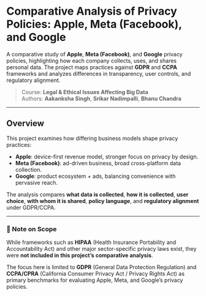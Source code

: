 # Comparative Analysis of Privacy Policies: Apple, Meta (Facebook), and Google

A comparative study of **Apple**, **Meta (Facebook)**, and **Google** privacy policies, highlighting how each company collects, uses, and shares personal data. The project maps practices against **GDPR** and **CCPA** frameworks and analyzes differences in transparency, user controls, and regulatory alignment.  

> Course: **Legal & Ethical Issues Affecting Big Data**  
> Authors: **Aakanksha Singh**, **Srikar Nadimpalli**, **Bhanu Chandra**

---

## Overview
This project examines how differing business models shape privacy practices:  
- **Apple**: device-first revenue model, stronger focus on privacy by design.  
- **Meta (Facebook)**: ad-driven business, broad cross-platform data collection.  
- **Google**: product ecosystem + ads, balancing convenience with pervasive reach.  

The analysis compares **what data is collected**, **how it is collected**, **user choice**, **with whom it is shared**, **policy language**, and **regulatory alignment** under GDPR/CCPA.  

---

### 📌 Note on Scope
While frameworks such as **HIPAA** (Health Insurance Portability and Accountability Act) and other major sector-specific privacy laws exist, they were **not included in this project’s comparative analysis**.  

The focus here is limited to **GDPR** (General Data Protection Regulation) and **CCPA/CPRA** (California Consumer Privacy Act / Privacy Rights Act) as primary benchmarks for evaluating Apple, Meta, and Google’s privacy policies.  

